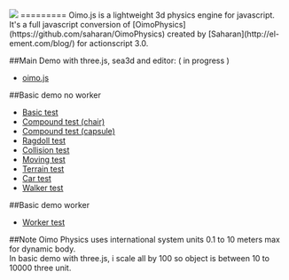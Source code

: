 <img src="http://lo-th.github.io/Oimo.js/examples/assets/img/logo.png"/>
=========
Oimo.js is a lightweight 3d physics engine for javascript.<br>
It's a full javascript conversion of [OimoPhysics](https://github.com/saharan/OimoPhysics) created by [Saharan](http://el-ement.com/blog/) for actionscript 3.0.<br>


##Main Demo with three.js, sea3d and editor: ( in progress )

- [oimo.js](http://lo-th.github.io/Oimo.js/index.html)

##Basic demo no worker
- [Basic test](http://lo-th.github.io/Oimo.js/examples/test_basic.html)
- [Compound test (chair)](http://lo-th.github.io/Oimo.js/examples/test_compound.html)
- [Compound test (capsule)](http://lo-th.github.io/Oimo.js/examples/test_compound2.html)
- [Ragdoll test](http://lo-th.github.io/Oimo.js/examples/test_ragdoll.html)
- [Collision test](http://lo-th.github.io/Oimo.js/examples/test_collision.html)
- [Moving test](http://lo-th.github.io/Oimo.js/examples/test_moving.html)
- [Terrain test](http://lo-th.github.io/Oimo.js/examples/test_terrain.html)
- [Car test](http://lo-th.github.io/Oimo.js/examples/test_vehicle.html)
- [Walker test](http://lo-th.github.io/Oimo.js/examples/test_walker.html)

##Basic demo worker
- [Worker test](http://lo-th.github.io/Oimo.js/test_worker.html)

##Note
Oimo Physics uses international system units 0.1 to 10 meters max for dynamic body.<br>
In basic demo with three.js, i scale all by 100 so object is between 10 to 10000 three unit.<br>
